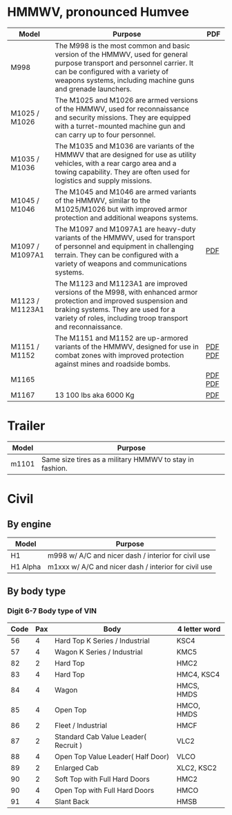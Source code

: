 # HMMWV, pronounced Humvee
| Model | Purpose | PDF |
|--- | --- | --- |
| M998 | The M998 is the most common and basic version of the HMMWV, used for general purpose transport and personnel carrier. It can be configured with a variety of weapons systems, including machine guns and grenade launchers. |
| M1025 / M1026 | The M1025 and M1026 are armed versions of the HMMWV, used for reconnaissance and security missions. They are equipped with a turret-mounted machine gun and can carry up to four personnel. |
| M1035 / M1036 | The M1035 and M1036 are variants of the HMMWV that are designed for use as utility vehicles, with a rear cargo area and a towing capability. They are often used for logistics and supply missions. |
| M1045 / M1046 | The M1045 and M1046 are armed variants of the HMMWV, similar to the M1025/M1026 but with improved armor protection and additional weapons systems. |
| M1097 / M1097A1 | The M1097 and M1097A1 are heavy-duty variants of the HMMWV, used for transport of personnel and equipment in challenging terrain. They can be configured with a variety of weapons and communications systems. | [PDF](https://www.amgeneral.com/wp-content/uploads/2019/12/M1097A2R.pdf)|
| M1123 / M1123A1 | The M1123 and M1123A1 are improved versions of the M998, with enhanced armor protection and improved suspension and braking systems. They are used for a variety of roles, including troop transport and reconnaissance. |
| M1151 / M1152 | The M1151 and M1152 are up-armored variants of the HMMWV, designed for use in combat zones with improved protection against mines and roadside bombs. | [PDF](https://www.amgeneral.com/wp-content/uploads/2019/12/M1151.pdf) [PDF](https://www.amgeneral.com/wp-content/uploads/2019/12/M1152.pdf) |
| M1165 | | [PDF](https://www.amgeneral.com/wp-content/uploads/2019/12/M1165.pdf) [PDF](https://www.amgeneral.com/wp-content/uploads/2019/12/M1165-INT.pdf) |
| M1167 | 13 100 lbs aka 6000 Kg | [PDF](https://www.amgeneral.com/wp-content/uploads/2019/12/M1167.pdf) |

# Trailer
| Model | Purpose |
| --- | --- |
| m1101 | Same size tires as a military HMMWV to stay in fashion. |

# Civil
## By engine
| Model | Purpose |
| --- | --- |
| H1 | m998 w/ A/C and nicer dash / interior for civil use |
| H1 Alpha | m1xxx w/ A/C and nicer dash / interior for civil use |

## By body type
### Digit 6-7 Body type of VIN
| Code        | Pax      | Body        | 4 letter word |
| ----------- | ----------- | ----------- | ----------- |
| 56 | 4 | Hard Top K Series / Industrial | KSC4 |
| 57 | 4 | Wagon K Series / Industrial | KMC5 |
| 82 | 2 | Hard Top | HMC2 |
| 83 | 4 | Hard Top | HMC4, KSC4 |
| 84 | 4 | Wagon | HMCS, HMDS |
| 85 | 4 | Open Top | HMCO, HMDS |
| 86 | 2 | Fleet / Industrial | HMCF |
| 87 | 2 | Standard Cab Value Leader( Recruit ) | VLC2 |
| 88 | 4 | Open Top Value Leader( Half Door) | VLCO |
| 89 | 2 | Enlarged Cab | XLC2, KSC2 |
| 90 | 2 | Soft Top with Full Hard Doors | HMC2 |
| 90 | 4 | Open Top with Full Hard Doors | HMCO |
| 91 | 4 | Slant Back | HMSB |
